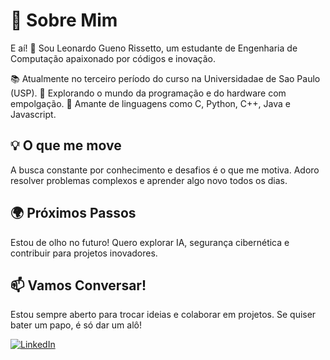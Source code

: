 # 👋 Sobre Mim

E aí! 👋 Sou Leonardo Gueno Rissetto, um estudante de Engenharia de Computação apaixonado por códigos e inovação.

📚 Atualmente no terceiro período do curso na Universidadae de Sao Paulo (USP).
🚀 Explorando o mundo da programação e do hardware com empolgação.
🤖 Amante de linguagens como C, Python, C++, Java e Javascript.

## 💡 O que me move

A busca constante por conhecimento e desafios é o que me motiva. Adoro resolver problemas complexos e aprender algo novo todos os dias.

## 🌍 Próximos Passos

Estou de olho no futuro! Quero explorar IA, segurança cibernética e contribuir para projetos inovadores.

## 📫 Vamos Conversar!

Estou sempre aberto para trocar ideias e colaborar em projetos. Se quiser bater um papo, é só dar um alô!

[![LinkedIn](https://img.shields.io/badge/LinkedIn-Connect-blue)](https://www.linkedin.com/in/leonardo-rissetto-25a961287)


